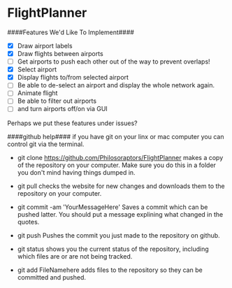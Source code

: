 # FlightPlanner #

####Features We'd Like To Implement####
* [x] Draw airport labels 
* [x] Draw flights between airports 
* [ ] Get airports to push each other out of the way to prevent overlaps!
* [x] Select airport
 * [x] Display flights to/from selected airport
 * [ ] Be able to de-select an airport and display the whole network again.
* [ ] Animate flight
* [ ] Be able to filter out airports
 * [ ] and turn airports off/on via GUI

Perhaps we put these features under issues?


####github help####
if you have git on your linx or mac computer you can control git via the terminal.

 * git clone https://github.com/Philosoraptors/FlightPlanner
makes a copy of the repository on your computer. Make sure you do this in a folder you don't mind having things dumped in.

 * git pull 
checks the website for new changes and downloads them to the repository on your computer.

 * git commit -am 'YourMessageHere'
Saves a commit which can be pushed latter. You should put a message explining what changed in the quotes.

 * git push
Pushes the commit you just made to the repository on github.

 * git status
shows you the current status of the repository, including which files are or are not being tracked.

 * git add FileNamehere
adds files to the repository so they can be committed and pushed.
